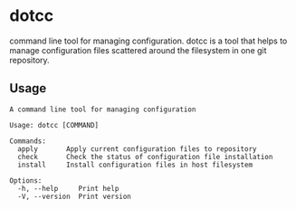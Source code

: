 # dotcc

 command line tool for managing configuration. dotcc is a tool that helps to manage configuration files scattered around the filesystem in one git repository.


## Usage
```
A command line tool for managing configuration

Usage: dotcc [COMMAND]

Commands:
  apply       Apply current configuration files to repository
  check       Check the status of configuration file installation
  install     Install configuration files in host filesystem

Options:
  -h, --help     Print help
  -V, --version  Print version
```
